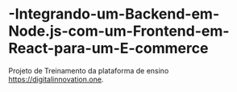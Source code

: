 # -Integrando-um-Backend-em-Node.js-com-um-Frontend-em-React-para-um-E-commerce
 Projeto de Treinamento da plataforma de ensino https://digitalinnovation.one.
